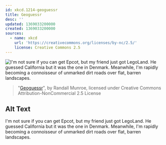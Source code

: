 ```yaml
---
id: xkcd.1214-geoguessr
title: Geoguessr
desc: ''
updated: 1369033200000
created: 1369033200000
sources:
  - name: xkcd
    url: 'https://creativecommons.org/licenses/by-nc/2.5/'
    license: Creative Commons 2.5
---
```

![I'm not sure if you can get Epcot, but my friend just got LegoLand. He guessed California but it was the one in Denmark. Meanwhile, I'm rapidly becoming a connoisseur of unmarked dirt roads over flat, barren landscapes.](https://imgs.xkcd.com/comics/geoguessr.png)
> "[Geoguessr](https://xkcd.com/1214/)", by Randall Munroe, licensed under Creative Commons Attribution-NonCommercial 2.5 License

## Alt Text
I'm not sure if you can get Epcot, but my friend just got LegoLand. He guessed California but it was the one in Denmark. Meanwhile, I'm rapidly becoming a connoisseur of unmarked dirt roads over flat, barren landscapes.
